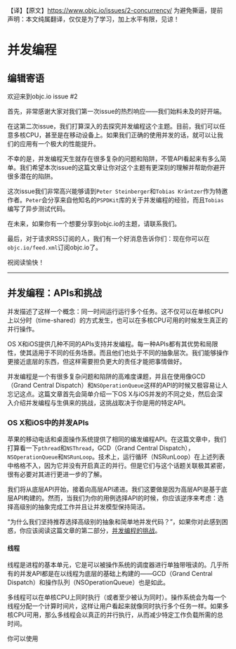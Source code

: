 【译】【原文】https://www.objc.io/issues/2-concurrency/
为避免撕逼，提前声明：本文纯属翻译，仅仅是为了学习，加上水平有限，见谅！

# 并发编程

## 编辑寄语

欢迎来到objc.io issue #2

首先，非常感谢大家对我们第一次issue的热烈响应——我们始料未及的好开端。

在这第二次issue，我们打算深入的去探究并发编程这个主题。目前，我们可以任意多核CPU，甚至是在移动设备上。如果我们正确的使用并发的话，就可以让我们的应用有一个极大的性能提升。

不幸的是，并发编程天生就存在很多复杂的问题和陷阱，不管API看起来有多么简单。我们希望本次issue的这篇文章让你对这个主题有更深刻的理解并帮助你避开很多潜在的陷阱。

这次issue我们非常高兴能够请到`Peter Steinberger`和`Tobias Kräntzer`作为特邀作者。`Peter`会分享来自他知名的`PSPDKit`库的关于并发编程的经验，而且`Tobias`编写了异步测试代码。

在未来，如果你有一个想要分享到objc.io的主题，请联系我们。

最后，对于请求RSS订阅的人，我们有一个好消息告诉你们：现在你可以在`objc.io/feed.xml`订阅objc.io了。

祝阅读愉快！

---

## 并发编程：APIs和挑战
并发描述了这样一个概念：同一时间运行运行多个任务。这不仅可以在单核CPU上以分时（time-shared）的方式发生，也可以在多核CPU可用的时候发生真正的并行操作。

OS X和iOS提供几种不同的APIs支持并发编程。每一种APIs都有其优势和局限性，使其适用于不同的任务场景。而且他们也处于不同的抽象层次。我们能够操作更接近底层的东西，但这样需要担负更大的责任才能把事情做好。

并发编程是一个有很多复杂问题和陷阱的高难度课题，并且在使用像GCD（Grand Central Dispatch）和`NSOperationQueue`这样的API的时候又极容易让人忘记这点。这篇文章首先会简单介绍一下OS X与iOS并发的不同之处，然后会深入介绍并发编程与生俱来的挑战，这挑战取决于你是用的特定API。


### OS X和iOS中的并发APIs
苹果的移动电话和桌面操作系统提供了相同的编发编程API。在这篇文章中，我们打算看一下`pthread`和`NSThread`，GCD（Grand Central Dispatch），`NSOperationQueue`和`NSRunLoop`。技术上，运行循环（NSRunLoop）在上述列表中格格不入，因为它并没有开启真正的并行。但是它们与这个话题关联极其紧密，很有必要对其进行更进一步的了解。

我们将从底层API开始，接着向高层API递进。我们这要做是因为高层API是基于底层API构建的。然而，当我们为你的用例选择API的时候，你应该逆序来考虑：选择高级别的抽象完成工作并且让并发模型保持简洁。

“为什么我们坚持推荐选择高级别的抽象和简单地并发代码？”，如果你对此感到困惑，你应该阅读这篇文章的第二部分，[并发编程的挑战]()。

#### 线程
线程是进程的基本单元，它是可以被操作系统的调度器进行单独带哦读的。几乎所有的并发API都是在以线程为底层的基础上构建的——GCD（Grand Central Dispatch）和操作队列（NSOperationQueue）也是如此。

多线程可以在单核CPU上同时执行（或者至少被认为同时）。操作系统会为每一个线程分配一个计算时间片，这样让用户看起来就像同时执行多个任务一样。如果多核CPU可用，那么多线程会以真正的并行执行，从而减少特定工作负载所需的总时间。

你可以使用


